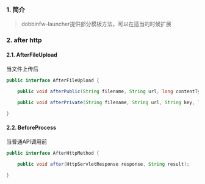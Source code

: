 ### 1. 简介

> dobbinfw-launcher提供部分模板方法，可以在适当的时候扩展



### 2. after http

#### 2.1. AfterFileUpload

当文件上传后

```java
public interface AfterFileUpload {

    public void afterPublic(String filename, String url, long contentType);

    public void afterPrivate(String filename, String url, String key, long contentType);

}
```

#### 2.2. BeforeProcess

当普通API调用前

```java
public interface AfterHttpMethod {

    public void after(HttpServletResponse response, String result);

}
```